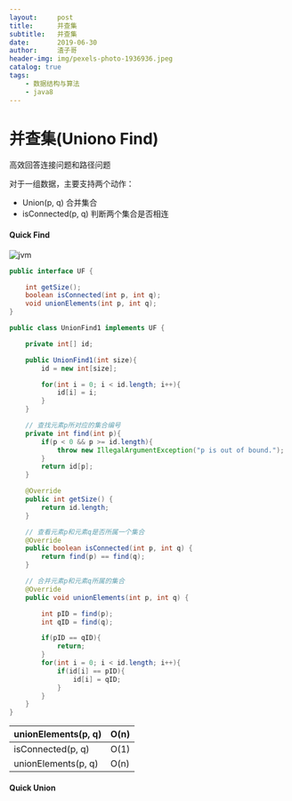 ```yaml
---
layout:     post
title:      并查集
subtitle:   并查集
date:       2019-06-30
author:     渣子哥
header-img: img/pexels-photo-1936936.jpeg
catalog: true
tags:
    - 数据结构与算法
    - java8
---
```


# 并查集(Uniono Find)

高效回答连接问题和路径问题

对于一组数据，主要支持两个动作：

+ Union(p, q)	合并集合
+ isConnected(p, q)    判断两个集合是否相连

#### Quick Find

![jvm](https://zhazige-com.oss-cn-qingdao.aliyuncs.com/data-structure/UF-1.jpg?x-oss-process=style/watermark)



```java
public interface UF {

    int getSize();
    boolean isConnected(int p, int q);
    void unionElements(int p, int q);
}
```



```java
public class UnionFind1 implements UF {

    private int[] id;

    public UnionFind1(int size){
        id = new int[size];

        for(int i = 0; i < id.length; i++){
            id[i] = i;
        }
    }

    // 查找元素p所对应的集合编号
    private int find(int p){
        if(p < 0 && p >= id.length){
            throw new IllegalArgumentException("p is out of bound.");
        }
        return id[p];
    }

    @Override
    public int getSize() {
        return id.length;
    }

    // 查看元素p和元素q是否所属一个集合
    @Override
    public boolean isConnected(int p, int q) {
        return find(p) == find(q);
    }

    // 合并元素p和元素q所属的集合
    @Override
    public void unionElements(int p, int q) {

        int pID = find(p);
        int qID = find(q);

        if(pID == qID){
            return;
        }
        for(int i = 0; i < id.length; i++){
            if(id[i] == pID){
                id[i] = qID;
            }
        }
    }
}
```



| unionElements(p, q) | O(n) |
| ------------------- | ---- |
| isConnected(p, q)   | O(1) |
| unionElements(p, q) | O(n) |



#### Quick Union

